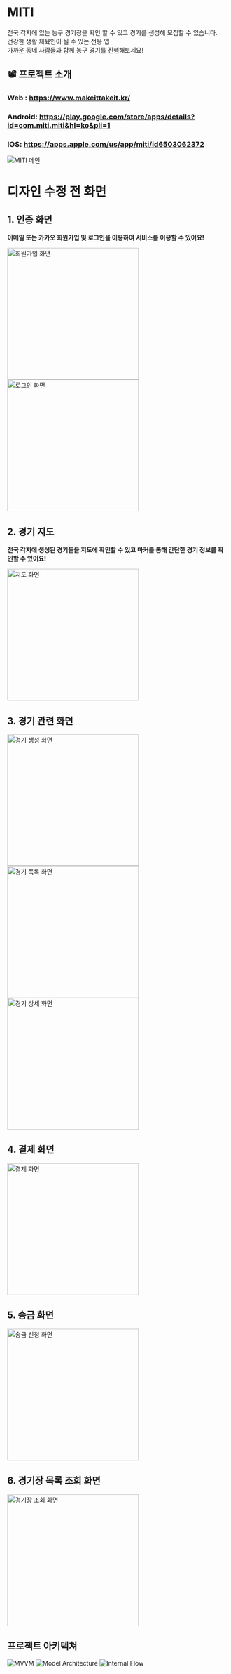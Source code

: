 # MITI
전국 각지에 있는 농구 경기장을 확인 할 수 있고 경기를 생성해 모집할 수 있습니다.<br/>
건강한 생활 체육인이 될 수 있는 전용 앱<br/>
가까운 동네 사람들과 함께 농구 경기를 진행해보세요!<br/>

## 📽️ 프로젝트 소개
### Web : https://www.makeittakeit.kr/
### Android: https://play.google.com/store/apps/details?id=com.miti.miti&hl=ko&pli=1
### IOS: https://apps.apple.com/us/app/miti/id6503062372

![MITI 메인](https://github.com/user-attachments/assets/0a64736d-c40a-45a4-aff8-12f976748aa4)
<br />
# 디자인 수정 전 화면
## 1. 인증 화면
<strong><p>이메일 또는 카카오 회원가입 및 로그인을 이용하여 서비스를 이용할 수 있어요!</p></strong>
<img src="https://github.com/user-attachments/assets/f2f5fbb4-c06f-4e80-be25-a6ace1b24902" alt="회원가입 화면" width="300" />
<img src="https://github.com/user-attachments/assets/1ea080ec-a00d-4bf4-adf2-0b289eeb6cd3" alt="로그인 화면" width="300" /> </br>


## 2. 경기 지도
<strong><p>전국 각지에 생성된 경기들을 지도에 확인할 수 있고 마커를 통해 간단한 경기 정보를 확인할 수 있어요!</p></strong>
<img src="https://github.com/user-attachments/assets/7d71328f-1eba-4ed9-96e4-b657be7f0dfa" alt="지도 화면" width="300" /> </br>


## 3. 경기 관련 화면
<strong><p></p></strong>
<img src="https://github.com/user-attachments/assets/96668700-6bb5-46ad-8080-39f321952248" alt="경기 생성 화면" width="300" />
<img src="https://github.com/user-attachments/assets/bb87f634-6fee-4886-8fc3-595984378c0a" alt="경기 목록 화면" width="300" />
<img src="https://github.com/user-attachments/assets/56093ee4-f4df-4309-950a-9275467e0fbd" alt="경기 상세 화면" width="300" /> </br>


## 4. 결제 화면
<img src="https://github.com/user-attachments/assets/8a99d091-5172-4091-b51d-3342e88af4af" alt="결제 화면" width="300" /> </br>


## 5. 송금 화면
<img src="https://github.com/user-attachments/assets/953dcf6e-fa7b-47da-8ae5-7cdfc5045202" alt="송금 신청 화면" width="300" /> </br>


## 6. 경기장 목록 조회 화면
<img src="https://github.com/user-attachments/assets/68e0c551-a7e8-4ad6-a0ee-1a4753286aeb" alt="경기장 조회 화면" width="300" /></br>


## 프로젝트 아키텍쳐
![MVVM](https://github.com/user-attachments/assets/8f25e891-1e23-4589-aeec-b9ca48fe40ee)
![Model Architecture](https://github.com/user-attachments/assets/76729b8e-7125-43e9-b641-11c0080305fa)
![Internal Flow](https://github.com/user-attachments/assets/973fba1f-4df4-46a8-9e2e-3cfd96d90e88)
